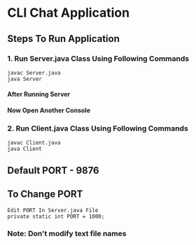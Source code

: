 # CLI Chat Application

## Steps To Run Application

### 1. Run Server.java Class Using Following Commands

    javac Server.java
    java Server
    
#### After Running Server


#### Now Open Another Console


### 2. Run Client.java Class Using Following Commands

    javac Client.java
    java Client

## Default PORT - 9876

## To Change PORT

    Edit PORT In Server.java File
    private static int PORT = 1000;

### Note: Don't modify text file names
